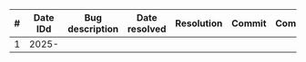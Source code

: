 | # | Date IDd | Bug description | Date resolved | Resolution | Commit | Comments |
|-|-|-|-|-|-|-|
| 1 | 2025-